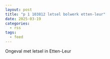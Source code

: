 ```yaml
---
layout: post
title: "p 1 103812 letsel bolwerk etten-leur"
date: 2025-03-19
categories: 
  - rss
tags: 
  - feed
---
```


Ongeval met letsel in Etten-Leur
